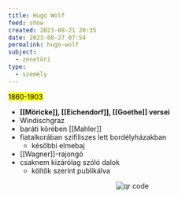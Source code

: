 ```yaml
---
title: Hugo Wolf
feed: show
created: 2023-08-21 20:35
date: 2023-08-27 07:54
permalink: hugo-wolf
subject:
  - zenetöri
type:
  - személy
---
```


<mark>1860-1903</mark>

- **[[Möricke]], [[Eichendorf]], [[Goethe]] versei**
- Windischgraz
- baráti körében [[Mahler]]
- fiatalkorában szifiliszes lett bordélyházakban
	- későbbi elmebaj
- [[Wagner]]-rajongó
- csaknem kizárólag szóló dalok
	- költők szerint publikálva





<p style="text-align: center;"><img src="https://chart.googleapis.com/chart?cht=qr&chl=https://notes.andrasdenes.com/hugo-wolf&chs=180x180&choe=UTF-8&chld=L|2" alt="qr code"></p>

